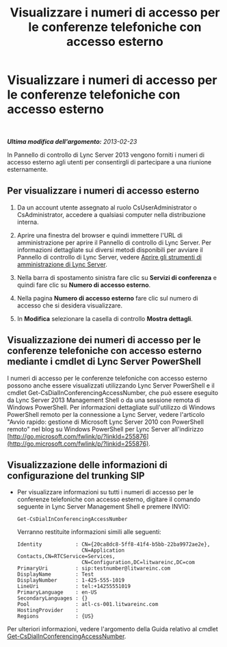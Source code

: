 ﻿---
title: Visualizzare i numeri di accesso per le conferenze telefoniche con accesso esterno
TOCTitle: Visualizzare i numeri di accesso per le conferenze telefoniche con accesso esterno
ms:assetid: 41a7dfb4-0c89-4650-b61b-0e1bf875c62b
ms:mtpsurl: https://technet.microsoft.com/it-it/library/JJ688037(v=OCS.15)
ms:contentKeyID: 49887536
ms.date: 08/24/2015
mtps_version: v=OCS.15
ms.translationtype: HT
---

# Visualizzare i numeri di accesso per le conferenze telefoniche con accesso esterno

 

_**Ultima modifica dell'argomento:** 2013-02-23_

In Pannello di controllo di Lync Server 2013 vengono forniti i numeri di accesso esterno agli utenti per consentirgli di partecipare a una riunione esternamente.

## Per visualizzare i numeri di accesso esterno

1.  Da un account utente assegnato al ruolo CsUserAdministrator o CsAdministrator, accedere a qualsiasi computer nella distribuzione interna.

2.  Aprire una finestra del browser e quindi immettere l'URL di amministrazione per aprire il Pannello di controllo di Lync Server. Per informazioni dettagliate sui diversi metodi disponibili per avviare il Pannello di controllo di Lync Server, vedere [Aprire gli strumenti di amministrazione di Lync Server](lync-server-2013-open-lync-server-administrative-tools.md).

3.  Nella barra di spostamento sinistra fare clic su **Servizi di conferenza** e quindi fare clic su **Numero di accesso esterno**.

4.  Nella pagina **Numero di accesso esterno** fare clic sul numero di accesso che si desidera visualizzare.

5.  In **Modifica** selezionare la casella di controllo **Mostra dettagli**.

## Visualizzazione dei numeri di accesso per le conferenze telefoniche con accesso esterno mediante i cmdlet di Lync Server PowerShell

I numeri di accesso per le conferenze telefoniche con accesso esterno possono anche essere visualizzati utilizzando Lync Server PowerShell e il cmdlet Get-CsDialInConferencingAccessNumber, che può essere eseguito da Lync Server 2013 Management Shell o da una sessione remota di Windows PowerShell. Per informazioni dettagliate sull'utilizzo di Windows PowerShell remoto per la connessione a Lync Server, vedere l'articolo "Avvio rapido: gestione di Microsoft Lync Server 2010 con PowerShell remoto" nel blog su Windows PowerShell per Lync Server all'indirizzo [http://go.microsoft.com/fwlink/p/?linkId=255876](http://go.microsoft.com/fwlink/p/?linkid=255876).

## Visualizzazione delle informazioni di configurazione del trunking SIP

  - Per visualizzare informazioni su tutti i numeri di accesso per le conferenze telefoniche con accesso esterno, digitare il comando seguente in Lync Server Management Shell e premere INVIO:
    
        Get-CsDialInConferencingAccessNumber
    
    Verranno restituite informazioni simili alle seguenti:
    
        Identity           : CN={20ca8dc8-5ff8-41f4-b5bb-22ba9972ae2e},
                             CN=Application Contacts,CN=RTCService=Services,
                             CN=Configuration,DC=litwareinc,DC=com
        PrimaryUri         : sip:testnumber@litwareinc.com
        DisplayName        : Test
        DisplayNumber      : 1-425-555-1019
        LineUri            : tel:+14255551019
        PrimaryLanguage    : en-US
        SecondaryLanguages : {}
        Pool               : atl-cs-001.litwareinc.com
        HostingProvider    :
        Regions            : {US}

Per ulteriori informazioni, vedere l'argomento della Guida relativo al cmdlet [Get-CsDialInConferencingAccessNumber](https://docs.microsoft.com/en-us/powershell/module/skype/Get-CsDialInConferencingAccessNumber).

